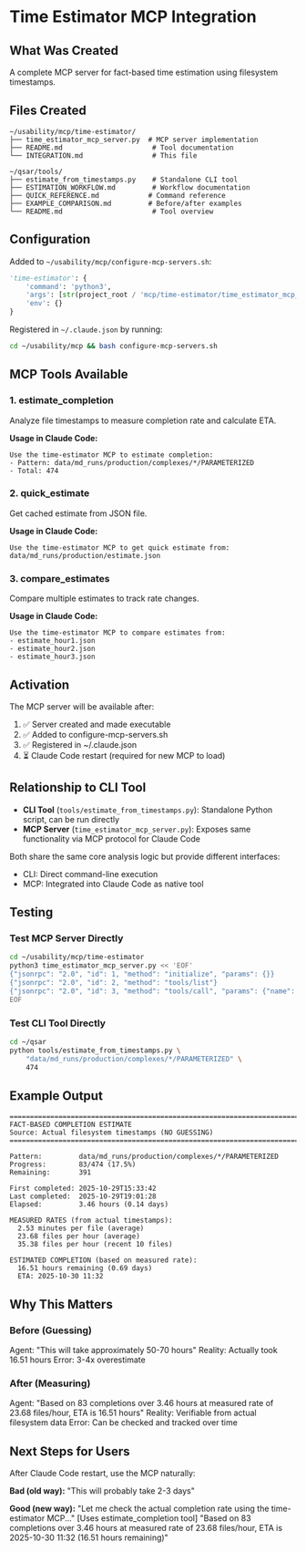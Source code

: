# Time Estimator MCP Integration

## What Was Created

A complete MCP server for fact-based time estimation using filesystem timestamps.

## Files Created

```
~/usability/mcp/time-estimator/
├── time_estimator_mcp_server.py  # MCP server implementation
├── README.md                      # Tool documentation
└── INTEGRATION.md                 # This file

~/qsar/tools/
├── estimate_from_timestamps.py    # Standalone CLI tool
├── ESTIMATION_WORKFLOW.md         # Workflow documentation
├── QUICK_REFERENCE.md            # Command reference
├── EXAMPLE_COMPARISON.md         # Before/after examples
└── README.md                      # Tool overview
```

## Configuration

Added to `~/usability/mcp/configure-mcp-servers.sh`:

```python
'time-estimator': {
    'command': 'python3',
    'args': [str(project_root / 'mcp/time-estimator/time_estimator_mcp_server.py')],
    'env': {}
}
```

Registered in `~/.claude.json` by running:
```bash
cd ~/usability/mcp && bash configure-mcp-servers.sh
```

## MCP Tools Available

### 1. estimate_completion
Analyze file timestamps to measure completion rate and calculate ETA.

**Usage in Claude Code:**
```
Use the time-estimator MCP to estimate completion:
- Pattern: data/md_runs/production/complexes/*/PARAMETERIZED
- Total: 474
```

### 2. quick_estimate
Get cached estimate from JSON file.

**Usage in Claude Code:**
```
Use the time-estimator MCP to get quick estimate from:
data/md_runs/production/estimate.json
```

### 3. compare_estimates
Compare multiple estimates to track rate changes.

**Usage in Claude Code:**
```
Use the time-estimator MCP to compare estimates from:
- estimate_hour1.json
- estimate_hour2.json
- estimate_hour3.json
```

## Activation

The MCP server will be available after:
1. ✅ Server created and made executable
2. ✅ Added to configure-mcp-servers.sh
3. ✅ Registered in ~/.claude.json
4. ⏳ Claude Code restart (required for new MCP to load)

## Relationship to CLI Tool

- **CLI Tool** (`tools/estimate_from_timestamps.py`): Standalone Python script, can be run directly
- **MCP Server** (`time_estimator_mcp_server.py`): Exposes same functionality via MCP protocol for Claude Code

Both share the same core analysis logic but provide different interfaces:
- CLI: Direct command-line execution
- MCP: Integrated into Claude Code as native tool

## Testing

### Test MCP Server Directly
```bash
cd ~/usability/mcp/time-estimator
python3 time_estimator_mcp_server.py << 'EOF'
{"jsonrpc": "2.0", "id": 1, "method": "initialize", "params": {}}
{"jsonrpc": "2.0", "id": 2, "method": "tools/list"}
{"jsonrpc": "2.0", "id": 3, "method": "tools/call", "params": {"name": "estimate_completion", "arguments": {"pattern": "../../qsar/data/md_runs/production/complexes/*/PARAMETERIZED", "total": 474}}}
EOF
```

### Test CLI Tool Directly
```bash
cd ~/qsar
python tools/estimate_from_timestamps.py \
    "data/md_runs/production/complexes/*/PARAMETERIZED" \
    474
```

## Example Output

```
================================================================================
FACT-BASED COMPLETION ESTIMATE
Source: Actual filesystem timestamps (NO GUESSING)
================================================================================

Pattern:         data/md_runs/production/complexes/*/PARAMETERIZED
Progress:        83/474 (17.5%)
Remaining:       391

First completed: 2025-10-29T15:33:42
Last completed:  2025-10-29T19:01:28
Elapsed:         3.46 hours (0.14 days)

MEASURED RATES (from actual timestamps):
  2.53 minutes per file (average)
  23.68 files per hour (average)
  35.38 files per hour (recent 10 files)

ESTIMATED COMPLETION (based on measured rate):
  16.51 hours remaining (0.69 days)
  ETA: 2025-10-30 11:32
```

## Why This Matters

### Before (Guessing)
Agent: "This will take approximately 50-70 hours"
Reality: Actually took 16.51 hours
Error: 3-4x overestimate

### After (Measuring)
Agent: "Based on 83 completions over 3.46 hours at measured rate of 23.68 files/hour, ETA is 16.51 hours"
Reality: Verifiable from actual filesystem data
Error: Can be checked and tracked over time

## Next Steps for Users

After Claude Code restart, use the MCP naturally:

**Bad (old way):**
"This will probably take 2-3 days"

**Good (new way):**
"Let me check the actual completion rate using the time-estimator MCP..."
[Uses estimate_completion tool]
"Based on 83 completions over 3.46 hours at measured rate of 23.68 files/hour, ETA is 2025-10-30 11:32 (16.51 hours remaining)"
